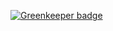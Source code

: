 
[![Greenkeeper badge](https://badges.greenkeeper.io/Jaid/webpack-config-node.svg)](https://greenkeeper.io/)
